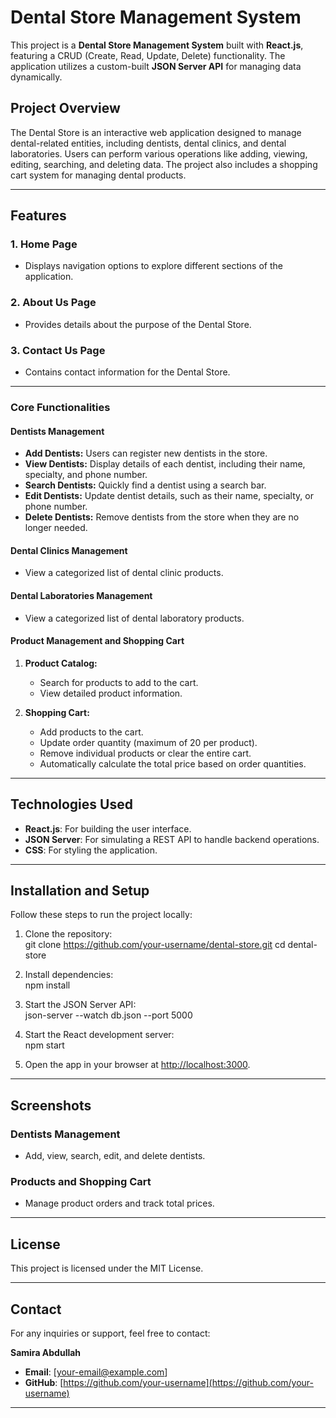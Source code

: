 
# Dental Store Management System  

This project is a **Dental Store Management System** built with **React.js**, featuring a CRUD (Create, Read, Update, Delete) functionality. The application utilizes a custom-built **JSON Server API** for managing data dynamically.  

## Project Overview  

The Dental Store is an interactive web application designed to manage dental-related entities, including dentists, dental clinics, and dental laboratories. Users can perform various operations like adding, viewing, editing, searching, and deleting data. The project also includes a shopping cart system for managing dental products.  

---

## Features  

### 1. **Home Page**  
- Displays navigation options to explore different sections of the application.  

### 2. **About Us Page**  
- Provides details about the purpose of the Dental Store.  

### 3. **Contact Us Page**  
- Contains contact information for the Dental Store.  

---

### Core Functionalities  

#### **Dentists Management**  
- **Add Dentists:** Users can register new dentists in the store.  
- **View Dentists:** Display details of each dentist, including their name, specialty, and phone number.  
- **Search Dentists:** Quickly find a dentist using a search bar.  
- **Edit Dentists:** Update dentist details, such as their name, specialty, or phone number.  
- **Delete Dentists:** Remove dentists from the store when they are no longer needed.  

#### **Dental Clinics Management**  
- View a categorized list of dental clinic products.  

#### **Dental Laboratories Management**  
- View a categorized list of dental laboratory products.  

#### **Product Management and Shopping Cart**  
1. **Product Catalog:**  
   - Search for products to add to the cart.  
   - View detailed product information.  

2. **Shopping Cart:**  
   - Add products to the cart.  
   - Update order quantity (maximum of 20 per product).  
   - Remove individual products or clear the entire cart.  
   - Automatically calculate the total price based on order quantities.  

---

## Technologies Used  

- **React.js**: For building the user interface.  
- **JSON Server**: For simulating a REST API to handle backend operations.  
- **CSS**: For styling the application.  

---

## Installation and Setup  

Follow these steps to run the project locally:  

1. Clone the repository:  
   git clone https://github.com/your-username/dental-store.git
   cd dental-store


2. Install dependencies:  
   npm install


3. Start the JSON Server API:  
   json-server --watch db.json --port 5000

4. Start the React development server:  
   npm start
   

5. Open the app in your browser at [http://localhost:3000](http://localhost:3000).  

---

## Screenshots  

### Dentists Management  
- Add, view, search, edit, and delete dentists.  

### Products and Shopping Cart  
- Manage product orders and track total prices.  

---

## License  

This project is licensed under the MIT License.  

---

## Contact  

For any inquiries or support, feel free to contact:  

**Samira Abdullah**  
- **Email**: [your-email@example.com]  
- **GitHub**: [https://github.com/your-username](https://github.com/your-username)  

---

